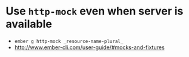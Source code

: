 # Use `http-mock` even when server is available

* `ember g http-mock _resource-name-plural_`
* http://www.ember-cli.com/user-guide/#mocks-and-fixtures
